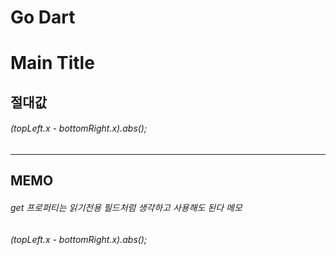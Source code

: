 Go Dart
=======

# Main Title

## 절대값
###### (topLeft.x - bottomRight.x).abs();
---
## MEMO
###### get 프로퍼티는 읽기전용 필드처럼 생각하고 사용해도 된다 메모

###### (topLeft.x - bottomRight.x).abs();
